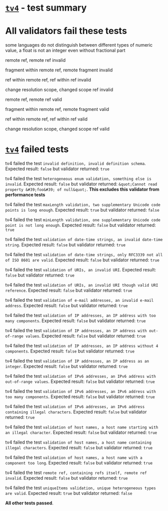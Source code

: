 # [`tv4`](https://github.com/geraintluff/tv4) - test summary

# All validators fail these tests

some languages do not distinguish between different types of numeric value, a float is not an integer even without fractional part

remote ref, remote ref invalid

fragment within remote ref, remote fragment invalid

ref within remote ref, ref within ref invalid

change resolution scope, changed scope ref invalid

remote ref, remote ref valid

fragment within remote ref, remote fragment valid

ref within remote ref, ref within ref valid

change resolution scope, changed scope ref valid


# [`tv4`](https://github.com/geraintluff/tv4) failed tests

tv4 failed the test `invalid definition, invalid definition schema`. Expected result: `false` but validator returned: `true`

tv4 failed the test `heterogeneous enum validation, something else is invalid`. Expected result: `false` but validator returned: `&quot;Cannot read property &#39;foo&#39; of null&quot;`. **This excludes this validator from performance tests**

tv4 failed the test `maxLength validation, two supplementary Unicode code points is long enough`. Expected result: `true` but validator returned: `false`

tv4 failed the test `minLength validation, one supplementary Unicode code point is not long enough`. Expected result: `false` but validator returned: `true`

tv4 failed the test `validation of date-time strings, an invalid date-time string`. Expected result: `false` but validator returned: `true`

tv4 failed the test `validation of date-time strings, only RFC3339 not all of ISO 8601 are valid`. Expected result: `false` but validator returned: `true`

tv4 failed the test `validation of URIs, an invalid URI`. Expected result: `false` but validator returned: `true`

tv4 failed the test `validation of URIs, an invalid URI though valid URI reference`. Expected result: `false` but validator returned: `true`

tv4 failed the test `validation of e-mail addresses, an invalid e-mail address`. Expected result: `false` but validator returned: `true`

tv4 failed the test `validation of IP addresses, an IP address with too many components`. Expected result: `false` but validator returned: `true`

tv4 failed the test `validation of IP addresses, an IP address with out-of-range values`. Expected result: `false` but validator returned: `true`

tv4 failed the test `validation of IP addresses, an IP address without 4 components`. Expected result: `false` but validator returned: `true`

tv4 failed the test `validation of IP addresses, an IP address as an integer`. Expected result: `false` but validator returned: `true`

tv4 failed the test `validation of IPv6 addresses, an IPv6 address with out-of-range values`. Expected result: `false` but validator returned: `true`

tv4 failed the test `validation of IPv6 addresses, an IPv6 address with too many components`. Expected result: `false` but validator returned: `true`

tv4 failed the test `validation of IPv6 addresses, an IPv6 address containing illegal characters`. Expected result: `false` but validator returned: `true`

tv4 failed the test `validation of host names, a host name starting with an illegal character`. Expected result: `false` but validator returned: `true`

tv4 failed the test `validation of host names, a host name containing illegal characters`. Expected result: `false` but validator returned: `true`

tv4 failed the test `validation of host names, a host name with a component too long`. Expected result: `false` but validator returned: `true`

tv4 failed the test `remote ref, containing refs itself, remote ref invalid`. Expected result: `false` but validator returned: `true`

tv4 failed the test `uniqueItems validation, unique heterogeneous types are valid`. Expected result: `true` but validator returned: `false`

**All other tests passed**.
